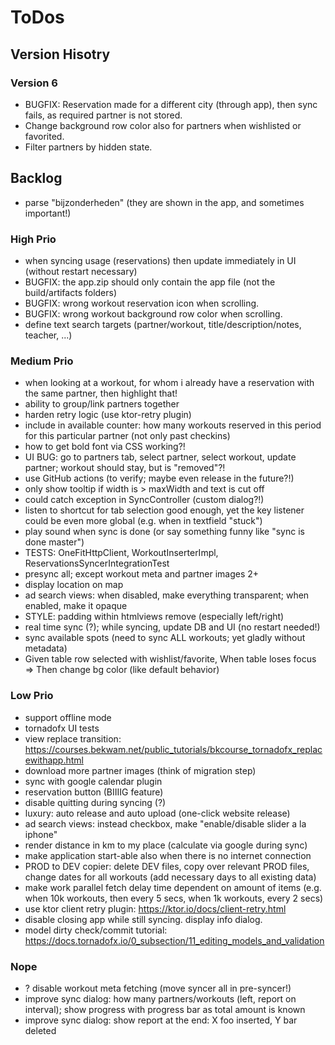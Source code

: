 # ToDos

## Version Hisotry

### Version 6

* BUGFIX: Reservation made for a different city (through app), then sync fails, as required partner is not stored.
* Change background row color also for partners when wishlisted or favorited.
* Filter partners by hidden state.

## Backlog

* parse "bijzonderheden" (they are shown in the app, and sometimes important!)

### High Prio

* when syncing usage (reservations) then update immediately in UI (without restart necessary)
* BUGFIX: the app.zip should only contain the app file (not the build/artifacts folders)
* BUGFIX: wrong workout reservation icon when scrolling.
* BUGFIX: wrong workout background row color when scrolling.
* define text search targets (partner/workout, title/description/notes, teacher, ...)

### Medium Prio

* when looking at a workout, for whom i already have a reservation with the same partner, then highlight that!
* ability to group/link partners together
* harden retry logic (use ktor-retry plugin)
* include in available counter: how many workouts reserved in this period for this particular partner (not only past
  checkins)
* how to get bold font via CSS working?!
* UI BUG: go to partners tab, select partner, select workout, update partner; workout should stay, but is "removed"?!
* use GitHub actions (to verify; maybe even release in the future?!)
* only show tooltip if width is > maxWidth and text is cut off
* could catch exception in SyncController (custom dialog?!)
* listen to shortcut for tab selection good enough, yet the key listener could be even more global (e.g. when in
  textfield "stuck")
* play sound when sync is done (or say something funny like "sync is done master")
* TESTS: OneFitHttpClient, WorkoutInserterImpl, ReservationsSyncerIntegrationTest
* presync all; except workout meta and partner images 2+
* display location on map
* ad search views: when disabled, make everything transparent; when enabled, make it opaque
* STYLE: padding within htmlviews remove (especially left/right)
* real time sync (?); while syncing, update DB and UI (no restart needed!)
* sync available spots (need to sync ALL workouts; yet gladly without metadata)
* Given table row selected with wishlist/favorite, When table loses focus => Then change bg color (like default
  behavior)

### Low Prio

* support offline mode
* tornadofx UI tests
* view replace transition: https://courses.bekwam.net/public_tutorials/bkcourse_tornadofx_replacewithapp.html
* download more partner images (think of migration step)
* sync with google calendar plugin
* reservation button (BIIIIG feature)
* disable quitting during syncing (?)
* luxury: auto release and auto upload (one-click website release)
* ad search views: instead checkbox, make "enable/disable slider a la iphone"
* render distance in km to my place (calculate via google during sync)
* make application start-able also when there is no internet connection
* PROD to DEV copier: delete DEV files, copy over relevant PROD files, change dates for all workouts (add necessary days
  to all existing data)
* make work parallel fetch delay time dependent on amount of items (e.g. when 10k workouts, then every 5 secs, when 1k
  workouts, every 2 secs)
* use ktor client retry plugin: https://ktor.io/docs/client-retry.html
* disable closing app while still syncing. display info dialog.
* model dirty check/commit tutorial: https://docs.tornadofx.io/0_subsection/11_editing_models_and_validation

### Nope

* ? disable workout meta fetching (move syncer all in pre-syncer!)
* improve sync dialog: how many partners/workouts (left, report on interval); show progress with progress bar as total
  amount is known
* improve sync dialog: show report at the end: X foo inserted, Y bar deleted
